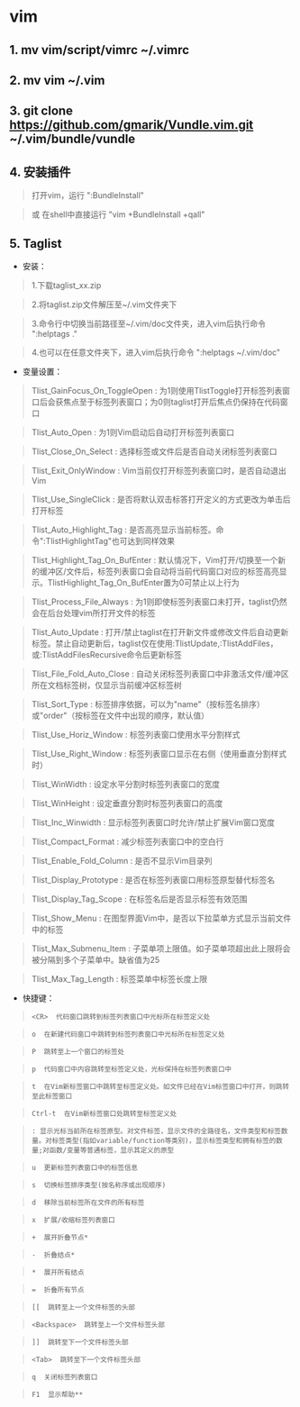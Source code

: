 # vim

## 1. mv vim/script/vimrc ~/.vimrc

## 2. mv vim ~/.vim

## 3. git clone https://github.com/gmarik/Vundle.vim.git ~/.vim/bundle/vundle

## 4. 安装插件

> 打开vim，运行 ":BundleInstall"

> 或 在shell中直接运行 "vim +BundleInstall +qall"

## 5. Taglist
- 安装：

> 1.下载taglist_xx.zip

> 2.将taglist.zip文件解压至~/.vim文件夹下

> 3.命令行中切换当前路径至~/.vim/doc文件夹，进入vim后执行命令 ":helptags ."

> 4.也可以在任意文件夹下，进入vim后执行命令 ":helptags ~/.vim/doc"

- 变量设置：

> Tlist_GainFocus_On_ToggleOpen : 为1则使用TlistToggle打开标签列表窗口后会获焦点至于标签列表窗口；为0则taglist打开后焦点仍保持在代码窗口

> Tlist_Auto_Open : 为1则Vim启动后自动打开标签列表窗口

> Tlist_Close_On_Select : 选择标签或文件后是否自动关闭标签列表窗口

> Tlist_Exit_OnlyWindow : Vim当前仅打开标签列表窗口时，是否自动退出Vim

> Tlist_Use_SingleClick : 是否将默认双击标答打开定义的方式更改为单击后打开标签

> Tlist_Auto_Highlight_Tag : 是否高亮显示当前标签。命令":TlistHighlightTag"也可达到同样效果

> Tlist_Highlight_Tag_On_BufEnter : 默认情况下，Vim打开/切换至一个新的缓冲区/文件后，标签列表窗口会自动将当前代码窗口对应的标签高亮显示。TlistHighlight_Tag_On_BufEnter置为0可禁止以上行为

> Tlist_Process_File_Always : 为1则即使标签列表窗口未打开，taglist仍然会在后台处理vim所打开文件的标签

> Tlist_Auto_Update : 打开/禁止taglist在打开新文件或修改文件后自动更新标签。禁止自动更新后，taglist仅在使用:TlistUpdate,:TlistAddFiles，或:TlistAddFilesRecursive命令后更新标签

> Tlist_File_Fold_Auto_Close : 自动关闭标签列表窗口中非激活文件/缓冲区所在文档标签树，仅显示当前缓冲区标签树

> Tlist_Sort_Type : 标签排序依据，可以为"name"（按标签名排序）或"order"（按标签在文件中出现的顺序，默认值）

> Tlist_Use_Horiz_Window : 标签列表窗口使用水平分割样式

> Tlist_Use_Right_Window : 标签列表窗口显示在右侧（使用垂直分割样式时）

> Tlist_WinWidth : 设定水平分割时标签列表窗口的宽度

> Tlist_WinHeight : 设定垂直分割时标签列表窗口的高度

> Tlist_Inc_Winwidth : 显示标签列表窗口时允许/禁止扩展Vim窗口宽度

> Tlist_Compact_Format : 减少标签列表窗口中的空白行

> Tlist_Enable_Fold_Column : 是否不显示Vim目录列

> Tlist_Display_Prototype : 是否在标签列表窗口用标签原型替代标签名

> Tlist_Display_Tag_Scope : 在标签名后是否显示标签有效范围

> Tlist_Show_Menu : 在图型界面Vim中，是否以下拉菜单方式显示当前文件中的标签

> Tlist_Max_Submenu_Item : 子菜单项上限值。如子菜单项超出此上限将会被分隔到多个子菜单中。缺省值为25

> Tlist_Max_Tag_Length : 标签菜单中标签长度上限

- 快捷键：

> `<CR>  代码窗口跳转到标签列表窗口中光标所在标签定义处`

> `o  在新建代码窗口中跳转到标签列表窗口中光标所在标签定义处`

> `P  跳转至上一个窗口的标签处`

> `p  代码窗口中内容跳转至标签定义处，光标保持在标签列表窗口中`

> `t  在Vim新标签窗口中跳转至标签定义处。如文件已经在Vim标签窗口中打开，则跳转至此标签窗口`

> `Ctrl-t  在Vim新标签窗口处跳转至标签定义处`

> `: 显示光标当前所在标签原型。对文件标签，显示文件的全路径名，文件类型和标签数量。对标签类型(指如variable/function等类别)，显示标签类型和拥有标签的数量;对函数/变量等普通标签，显示其定义的原型`

> `u  更新标签列表窗口中的标签信息`

> `s  切换标签排序类型(按名称序或出现顺序)`

> `d  移除当前标签所在文件的所有标签`

> `x  扩展/收缩标签列表窗口`

> `+  展开折叠节点*`

> `-  折叠结点*`

> `*  展开所有结点`

> `=  折叠所有节点`

> `[[  跳转至上一个文件标签的头部`

> `<Backspace>  跳转至上一个文件标签头部`

> `]]  跳转至下一个文件标签头部`

> `<Tab>  跳转至下一个文件标签头部`

> `q  关闭标签列表窗口`

> `F1  显示帮助**`
